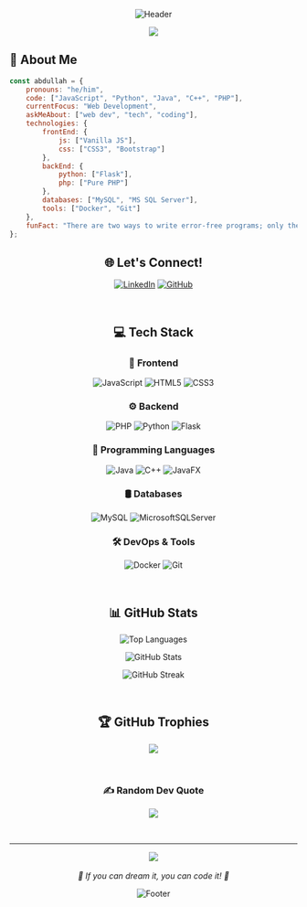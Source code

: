 <div align="center">

![Header](https://capsule-render.vercel.app/api?type=waving&color=0D1117&height=200&section=header&text=Abdullah%20Ahmed&fontSize=70&animation=fadeIn&fontColor=58A6FF)

<div align="center">
<img src="https://readme-typing-svg.demolab.com?font=Fira+Code&weight=600&size=22&duration=3000&pause=1000&color=58A6FF&center=true&vCenter=true&random=false&width=435&lines=%E2%9C%A6+Web+Developer;%E2%9F%A1+Building+digital+experiences;%E2%A6%BF+Always+learning+new+things;%E2%9D%AF+Turning+ideas+into+code" /></div>


</div>

## 🌟 About Me
```javascript
const abdullah = {
    pronouns: "he/him",
    code: ["JavaScript", "Python", "Java", "C++", "PHP"],
    currentFocus: "Web Development",
    askMeAbout: ["web dev", "tech", "coding"],
    technologies: {
        frontEnd: {
            js: ["Vanilla JS"],
            css: ["CSS3", "Bootstrap"]
        },
        backEnd: {
            python: ["Flask"],
            php: ["Pure PHP"]
        },
        databases: ["MySQL", "MS SQL Server"],
        tools: ["Docker", "Git"]
    },
    funFact: "There are two ways to write error-free programs; only the third one works"
};
```

<div align="center">

## 🌐 Let's Connect!
[![LinkedIn](https://img.shields.io/badge/LinkedIn-0077B5?style=for-the-badge&logo=linkedin&logoColor=white)](https://linkedin.com/in/abdullah-ahmed-se/)
[![GitHub](https://img.shields.io/badge/GitHub-100000?style=for-the-badge&logo=github&logoColor=white)](https://github.com/Abdullah-hmed)
<!-- Add your other social links here -->

<br>

## 💻 Tech Stack

### 🎨 Frontend
![JavaScript](https://img.shields.io/badge/javascript-%23323330.svg?style=for-the-badge&logo=javascript&logoColor=%23F7DF1E)
![HTML5](https://img.shields.io/badge/HTML5-E34F26?style=for-the-badge&logo=html5&logoColor=white)
![CSS3](https://img.shields.io/badge/css3-%231572B6.svg?style=for-the-badge&logo=css3&logoColor=white)

### ⚙️ Backend
![PHP](https://img.shields.io/badge/php-%23777BB4.svg?style=for-the-badge&logo=php&logoColor=white)
![Python](https://img.shields.io/badge/python-3670A0?style=for-the-badge&logo=python&logoColor=ffdd54)
![Flask](https://img.shields.io/badge/flask-%23000.svg?style=for-the-badge&logo=flask&logoColor=white)

### 📱 Programming Languages
![Java](https://img.shields.io/badge/java-%23ED8B00.svg?style=for-the-badge&logo=openjdk&logoColor=white)
![C++](https://img.shields.io/badge/c++-%2300599C.svg?style=for-the-badge&logo=c%2B%2B&logoColor=white)
![JavaFX](https://img.shields.io/badge/javafx-%23ED8B00.svg?style=for-the-badge&logo=javafx&logoColor=white)

### 🛢️ Databases
![MySQL](https://img.shields.io/badge/mysql-4479A1.svg?style=for-the-badge&logo=mysql&logoColor=white)
![MicrosoftSQLServer](https://img.shields.io/badge/Microsoft%20SQL%20Server-CC2927?style=for-the-badge&logo=microsoft%20sql%20server&logoColor=white)

### 🛠️ DevOps & Tools
![Docker](https://img.shields.io/badge/docker-%230db7ed.svg?style=for-the-badge&logo=docker&logoColor=white)
![Git](https://img.shields.io/badge/GIT-E44C30?style=for-the-badge&logo=git&logoColor=white)

<br>

## 📊 GitHub Stats
  
![Top Languages](https://github-readme-stats.vercel.app/api/top-langs/?username=Abdullah-hmed&theme=radical&hide_border=true&include_all_commits=false&count_private=false&layout=compact)

![GitHub Stats](https://github-readme-stats.vercel.app/api?username=Abdullah-hmed&theme=radical&hide_border=true&include_all_commits=false&count_private=false)

![GitHub Streak](https://github-readme-streak-stats.herokuapp.com/?user=Abdullah-hmed&theme=radical&hide_border=true)

<br>

## 🏆 GitHub Trophies
![](https://github-profile-trophy.vercel.app/?username=Abdullah-hmed&theme=radical&no-frame=true&no-bg=false&margin-w=4)

<br>

### ✍️ Random Dev Quote
![](https://quotes-github-readme.vercel.app/api?type=horizontal&theme=radical)

<br>

---

<div align="center">
<img src="https://komarev.com/ghpvc/?username=Abdullah-hmed&&style=flat-square" align="center" />
</div>

<br>

<div align="center">
  <i>🚀 If you can dream it, you can code it! 💫</i>
</div>

![Footer](https://capsule-render.vercel.app/api?type=waving&color=gradient&height=100&section=footer)

</div>
